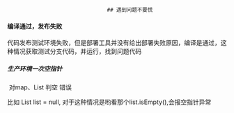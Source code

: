 									## 遇到问题不要慌

#### 编译通过，发布失败

​          代码发布测试环境失败，但是部署工具并没有给出部署失败原因，编译是通过，这种情况获取测试分支代码，并运行，找到问题代码

##### 生产环境一次空指针

​       对map、List 判空 错误

比如 List<String> list = null, 对于这种情况是哟看那个list.isEmpty(),会报空指针异常